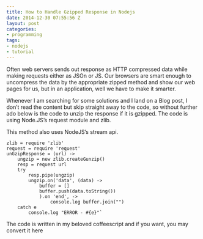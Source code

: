 ```yaml
---
title: How to Handle Gzipped Response in Nodejs
date: 2014-12-30 07:55:56 Z
layout: post
categories:
- programming
tags:
- nodejs
- tutorial
---
```


Often web servers sends out response as HTTP compressed data while making requests either as JSOn or JS. Our browsers are smart enough to uncompress the data by the appropriate zipped method and show our web pages for us, but in an application, well we have to make it smarter.

Whenever I am searching for some solutions and I land on a Blog post, I don’t read the content but skip straight away to the code, so without further ado below is the code to unzip the response if it is gzipped. The code is using Node.JS’s request module and zlib.

This method also uses NodeJS’s stream api.

```
zlib = require 'zlib'
request = require 'request'
unGzipResponse = (url) ->
    ungzip = new zlib.createGunzip()
    resp = request url
    try
        resp.pipe(ungzip)
        ungzip.on('data', (data) ->
            buffer = []
            buffer.push(data.toString())
            ).on 'end', ->
                console.log buffer.join("")
    catch e
        console.log "ERROR - #{e}"`
```

The code is written in my beloved coffeescript and if you want, you may convert it here
